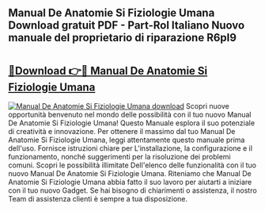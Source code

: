 ## Manual De Anatomie Si Fiziologie Umana Download gratuit PDF - Part-Rol Italiano Nuovo manuale del proprietario di riparazione R6pI9

# <h2><a href="http://dfgt3p.blite.top/?on=Manual+De+Anatomie+Si+Fiziologie+Umana">🔗Download 👉🔴 Manual De Anatomie Si Fiziologie Umana</a></h2>

[![Manual De Anatomie Si Fiziologie Umana download](https://i.imgur.com/lujVjoI.png)](http://dfgt3p.blite.top/?on=Manual+De+Anatomie+Si+Fiziologie+Umana)
Scopri nuove opportunità benvenuto nel mondo delle possibilità con il tuo nuovo Manual De Anatomie Si Fiziologie Umana! Questo Manuale esplora il suo potenziale di creatività e innovazione. Per ottenere il massimo dal tuo Manual De Anatomie Si Fiziologie Umana, leggi attentamente questo manuale prima dell'uso. Fornisce istruzioni chiare per L'installazione, la configurazione e il funzionamento, nonché suggerimenti per la risoluzione dei problemi comuni. Scopri le possibilità illimitate Dell'elenco delle funzionalità con il tuo nuovo Manual De Anatomie Si Fiziologie Umana. Riteniamo che Manual De Anatomie Si Fiziologie Umana abbia fatto il suo lavoro per aiutarti a iniziare con il tuo nuovo Gadget. Se hai bisogno di chiarimenti o assistenza, il nostro Team di assistenza clienti è sempre a tua disposizione.
